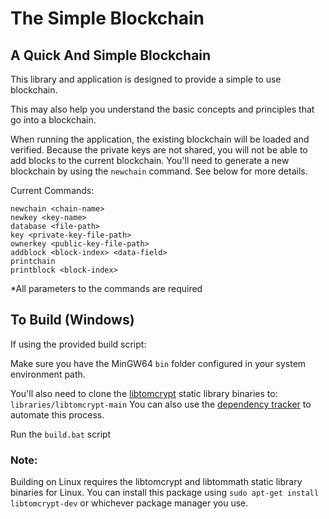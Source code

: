 # The Simple Blockchain
 
## A Quick And Simple Blockchain

This library and application is designed to provide a simple to use blockchain.

This may also help you understand the basic concepts and principles that go into a blockchain.

When running the application, the existing blockchain will be loaded and verified. Because the private keys are not shared, you will not be able to add blocks to the current blockchain. You'll need to generate a new blockchain by using the `newchain` command. See below for more details.

Current Commands:
```
newchain <chain-name>
newkey <key-name>
database <file-path>
key <private-key-file-path>
ownerkey <public-key-file-path>
addblock <block-index> <data-field>
printchain
printblock <block-index>
```

*All parameters to the commands are required


## To Build (Windows)

If using the provided build script:

Make sure you have the MinGW64 `bin` folder configured in your system environment path.

You'll also need to clone the [libtomcrypt](https://github.com/jmscreation/libtomcrypt) static library binaries to: `libraries/libtomcrypt-main`
You can also use the [dependency tracker](https://github.com/jmscreation/dependency-tracker) to automate this process.

Run the `build.bat` script

### Note:
Building on Linux requires the libtomcrypt and libtommath static library binaries for Linux. You can install this package using `sudo apt-get install libtomcrypt-dev` or whichever package manager you use.
